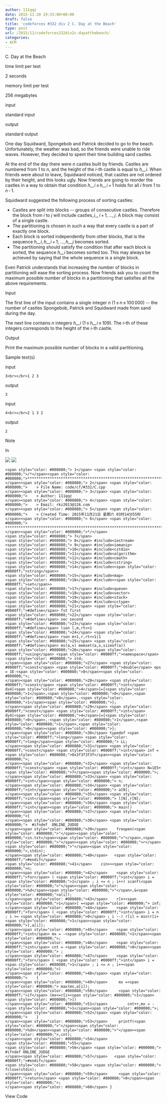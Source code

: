 ```yaml
---
author: 111qqz
date: 2015-11-20 19:33:00+00:00
draft: false
title: 'codeforces #332 div 2 C. Day at the Beach'
type: post
url: /2015/11/codeforces332div2c-dayatthebeach/
categories:
- ACM
---
```





C. Day at the Beach







time limit per test


2 seconds







memory limit per test


256 megabytes







input


standard input







output


standard output










One day Squidward, Spongebob and Patrick decided to go to the beach. Unfortunately, the weather was bad, so the friends were unable to ride waves. However, they decided to spent their time building sand castles.




At the end of the day there were _n_ castles built by friends. Castles are numbered from 1 to _n_, and the height of the _i_-th castle is equal to _h__i_. When friends were about to leave, Squidward noticed, that castles are not ordered by their height, and this looks ugly. Now friends are going to reorder the castles in a way to obtain that condition _h__i_ ≤ _h__i_ + 1 holds for all _i_ from 1 to _n_ - 1.




Squidward suggested the following process of sorting castles:





  * Castles are split into blocks -- groups of consecutive castles. Therefore the block from _i_ to _j_ will include castles_i_, _i_ + 1, ..., _j_. A block may consist of a single castle.
  * The partitioning is chosen in such a way that every castle is a part of exactly one block.
  * Each block is sorted independently from other blocks, that is the sequence _h__i_, _h__i_ + 1, ..., _h__j_ becomes sorted.
  * The partitioning should satisfy the condition that after each block is sorted, the sequence _h__i_ becomes sorted too. This may always be achieved by saying that the whole sequence is a single block.



Even Patrick understands that increasing the number of blocks in partitioning will ease the sorting process. Now friends ask you to count the maximum possible number of blocks in a partitioning that satisfies all the above requirements.










Input




The first line of the input contains a single integer _n_ (1 ≤ _n_ ≤ 100 000) -- the number of castles Spongebob, Patrick and Squidward made from sand during the day.




The next line contains _n_ integers _h__i_ (1 ≤ _h__i_ ≤ 109). The _i_-th of these integers corresponds to the height of the _i_-th castle.










Output




Print the maximum possible number of blocks in a valid partitioning.










Sample test(s)










input



    
    3<br></br>1 2 3










output



    
    3










input



    
    4<br></br>2 1 3 2










output



    
    2
















Note




In










![](https://111qqz.com/wp-content/uploads/2015/11/ContractedBlock1.gif)
![](https://111qqz.com/wp-content/uploads/2015/11/ExpandedBlockStart1.gif)





    
    <span style="color: #008080;"> 1</span> <span style="color: #008000;">/*</span><span style="color: #008000;">************************************************************************
    </span><span style="color: #008080;"> 2</span> <span style="color: #008000;">    > File Name: code/cf/#332/C.cpp
    </span><span style="color: #008080;"> 3</span> <span style="color: #008000;">    > Author: 111qqz
    </span><span style="color: #008080;"> 4</span> <span style="color: #008000;">    > Email: rkz2013@126.com 
    </span><span style="color: #008080;"> 5</span> <span style="color: #008000;">    > Created Time: 2015年11月21日 星期六 03时14分55秒
    </span><span style="color: #008080;"> 6</span> <span style="color: #008000;"> ***********************************************************************</span><span style="color: #008000;">*/</span>
    <span style="color: #008080;"> 7</span> 
    <span style="color: #008080;"> 8</span> #include<iostream>
    <span style="color: #008080;"> 9</span> #include<iomanip>
    <span style="color: #008080;">10</span> #include<cstdio>
    <span style="color: #008080;">11</span> #include<algorithm>
    <span style="color: #008080;">12</span> #include<cmath>
    <span style="color: #008080;">13</span> #include<cstring>
    <span style="color: #008080;">14</span> #include<<span style="color: #0000ff;">string</span>>
    <span style="color: #008080;">15</span> #include<map>
    <span style="color: #008080;">16</span> #include<<span style="color: #0000ff;">set</span>>
    <span style="color: #008080;">17</span> #include<queue>
    <span style="color: #008080;">18</span> #include<vector>
    <span style="color: #008080;">19</span> #include<stack>
    <span style="color: #008080;">20</span> #include<cctype>
    <span style="color: #008080;">21</span> <span style="color: #0000ff;">#define</span> fst first              
    <span style="color: #008080;">22</span> <span style="color: #0000ff;">#define</span> sec second      
    <span style="color: #008080;">23</span> <span style="color: #0000ff;">#define</span> lson l,m,rt<<1
    <span style="color: #008080;">24</span> <span style="color: #0000ff;">#define</span> rson m+1,r,rt<<1|1
    <span style="color: #008080;">25</span> <span style="color: #0000ff;">#define</span> ms(a,x) memset(a,x,sizeof(a))
    <span style="color: #008080;">26</span> <span style="color: #0000ff;">using</span> <span style="color: #0000ff;">namespace</span><span style="color: #000000;"> std;
    </span><span style="color: #008080;">27</span> <span style="color: #0000ff;">const</span> <span style="color: #0000ff;">double</span> eps = 1E-<span style="color: #800080;">8</span><span style="color: #000000;">;
    </span><span style="color: #008080;">28</span> <span style="color: #0000ff;">const</span> <span style="color: #0000ff;">int</span> dx4[<span style="color: #800080;">4</span>]={<span style="color: #800080;">1</span>,<span style="color: #800080;">0</span>,<span style="color: #800080;">0</span>,-<span style="color: #800080;">1</span><span style="color: #000000;">};
    </span><span style="color: #008080;">29</span> <span style="color: #0000ff;">const</span> <span style="color: #0000ff;">int</span> dy4[<span style="color: #800080;">4</span>]={<span style="color: #800080;">0</span>,-<span style="color: #800080;">1</span>,<span style="color: #800080;">1</span>,<span style="color: #800080;">0</span><span style="color: #000000;">};
    </span><span style="color: #008080;">30</span> typedef <span style="color: #0000ff;">long</span> <span style="color: #0000ff;">long</span><span style="color: #000000;"> LL;
    </span><span style="color: #008080;">31</span> <span style="color: #0000ff;">const</span> <span style="color: #0000ff;">int</span> inf = <span style="color: #800080;">0x3f3f3f3f</span><span style="color: #000000;">;
    </span><span style="color: #008080;">32</span> <span style="color: #0000ff;">const</span> <span style="color: #0000ff;">int</span> N=1E5+<span style="color: #800080;">7</span><span style="color: #000000;">;
    </span><span style="color: #008080;">33</span> <span style="color: #0000ff;">int</span><span style="color: #000000;"> n;
    </span><span style="color: #008080;">34</span> <span style="color: #0000ff;">int</span><span style="color: #000000;"> a[N];
    </span><span style="color: #008080;">35</span> <span style="color: #0000ff;">int</span><span style="color: #000000;"> l[N],r[N];
    </span><span style="color: #008080;">36</span> <span style="color: #0000ff;">int</span><span style="color: #000000;"> main()
    </span><span style="color: #008080;">37</span> <span style="color: #000000;">{
    </span><span style="color: #008080;">38</span> <span style="color: #000000;">  #ifndef  ONLINE_JUDGE 
    </span><span style="color: #008080;">39</span>    freopen(<span style="color: #800000;">"</span><span style="color: #800000;">in.txt</span><span style="color: #800000;">"</span>,<span style="color: #800000;">"</span><span style="color: #800000;">r</span><span style="color: #800000;">"</span><span style="color: #000000;">,stdin);
    </span><span style="color: #008080;">40</span>   <span style="color: #0000ff;">#endif</span>
    <span style="color: #008080;">41</span>    cin>><span style="color: #000000;">n;
    </span><span style="color: #008080;">42</span>    <span style="color: #0000ff;">for</span> ( <span style="color: #0000ff;">int</span> i = <span style="color: #800080;">1</span> ; i <= n ; i++) scanf(<span style="color: #800000;">"</span><span style="color: #800000;">%d</span><span style="color: #800000;">"</span>,&<span style="color: #000000;">a[i]);
    </span><span style="color: #008080;">43</span>    r[n+<span style="color: #800080;">1</span>] =<span style="color: #000000;"> inf;
    </span><span style="color: #008080;">44</span>    <span style="color: #0000ff;">for</span> ( <span style="color: #0000ff;">int</span> i = n ; i >= <span style="color: #800080;">0</span> ; i --) r[i] = min(r[i+<span style="color: #800080;">1</span><span style="color: #000000;">],a[i]);
    </span><span style="color: #008080;">45</span>    <span style="color: #0000ff;">int</span> mx = -<span style="color: #800080;">1</span><span style="color: #000000;">;
    </span><span style="color: #008080;">46</span>    <span style="color: #0000ff;">int</span> cnt = <span style="color: #800080;">0</span><span style="color: #000000;"> ;
    </span><span style="color: #008080;">47</span>    <span style="color: #0000ff;">for</span> ( <span style="color: #0000ff;">int</span> i = <span style="color: #800080;">1</span> ; i <= n ; i++<span style="color: #000000;">)
    </span><span style="color: #008080;">48</span> <span style="color: #000000;">    {
    </span><span style="color: #008080;">49</span>     mx =<span style="color: #000000;"> max(mx,a[i]);
    </span><span style="color: #008080;">50</span>     <span style="color: #0000ff;">if</span> (mx<=r[i+<span style="color: #800080;">1</span><span style="color: #000000;">])
    </span><span style="color: #008080;">51</span>         cnt++,mx = -<span style="color: #800080;">1</span><span style="color: #000000;">;
    </span><span style="color: #008080;">52</span> <span style="color: #000000;">    }
    </span><span style="color: #008080;">53</span>     printf(<span style="color: #800000;">"</span><span style="color: #800000;">%dn</span><span style="color: #800000;">"</span><span style="color: #000000;">,cnt);
    </span><span style="color: #008080;">54</span>   
    <span style="color: #008080;">55</span>    
    <span style="color: #008080;">56</span> <span style="color: #000000;"> #ifndef ONLINE_JUDGE  
    </span><span style="color: #008080;">57</span>   <span style="color: #0000ff;">#endif</span>
    <span style="color: #008080;">58</span> <span style="color: #000000;">  fclose(stdin);
    </span><span style="color: #008080;">59</span>     <span style="color: #0000ff;">return</span> <span style="color: #800080;">0</span><span style="color: #000000;">;
    </span><span style="color: #008080;">60</span> }





View Code











